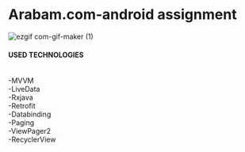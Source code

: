 	
<h1>Arabam.com-android assignment</h1>

![ezgif com-gif-maker (1)](https://user-images.githubusercontent.com/52882389/109397232-cd104800-7946-11eb-9592-4f62a9d9e6ae.gif)

<h4>USED TECHNOLOGIES</h4>
<br/>
-MVVM<br/>
-LiveData<br/>
-Rxjava<br/>
-Retrofit<br/>
-Databinding<br/>
-Paging<br/>
-ViewPager2<br/>
-RecyclerView<br/>

